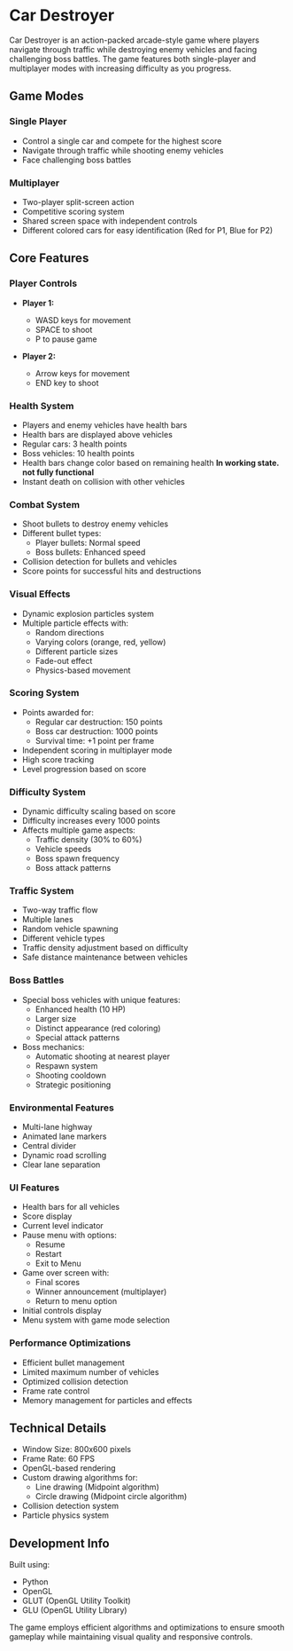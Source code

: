 # Car Destroyer

Car Destroyer is an action-packed arcade-style game where players navigate through traffic while destroying enemy vehicles and facing challenging boss battles. The game features both single-player and multiplayer modes with increasing difficulty as you progress.

## Game Modes

### Single Player
- Control a single car and compete for the highest score
- Navigate through traffic while shooting enemy vehicles
- Face challenging boss battles

### Multiplayer
- Two-player split-screen action
- Competitive scoring system
- Shared screen space with independent controls
- Different colored cars for easy identification (Red for P1, Blue for P2)

## Core Features

### Player Controls
- **Player 1:**
  - WASD keys for movement
  - SPACE to shoot
  - P to pause game

- **Player 2:**
  - Arrow keys for movement
  - END key to shoot

### Health System
- Players and enemy vehicles have health bars
- Health bars are displayed above vehicles
- Regular cars: 3 health points
- Boss vehicles: 10 health points
- Health bars change color based on remaining health **In working state. not fully functional**
- Instant death on collision with other vehicles

### Combat System
- Shoot bullets to destroy enemy vehicles
- Different bullet types:
  - Player bullets: Normal speed
  - Boss bullets: Enhanced speed
- Collision detection for bullets and vehicles
- Score points for successful hits and destructions

### Visual Effects
- Dynamic explosion particles system
- Multiple particle effects with:
  - Random directions
  - Varying colors (orange, red, yellow)
  - Different particle sizes
  - Fade-out effect
  - Physics-based movement

### Scoring System
- Points awarded for:
  - Regular car destruction: 150 points
  - Boss car destruction: 1000 points
  - Survival time: +1 point per frame
- Independent scoring in multiplayer mode
- High score tracking
- Level progression based on score

### Difficulty System
- Dynamic difficulty scaling based on score
- Difficulty increases every 1000 points
- Affects multiple game aspects:
  - Traffic density (30% to 60%)
  - Vehicle speeds
  - Boss spawn frequency
  - Boss attack patterns

### Traffic System
- Two-way traffic flow
- Multiple lanes
- Random vehicle spawning
- Different vehicle types
- Traffic density adjustment based on difficulty
- Safe distance maintenance between vehicles

### Boss Battles
- Special boss vehicles with unique features:
  - Enhanced health (10 HP)
  - Larger size
  - Distinct appearance (red coloring)
  - Special attack patterns
- Boss mechanics:
  - Automatic shooting at nearest player
  - Respawn system
  - Shooting cooldown
  - Strategic positioning

### Environmental Features
- Multi-lane highway
- Animated lane markers
- Central divider
- Dynamic road scrolling
- Clear lane separation

### UI Features
- Health bars for all vehicles
- Score display
- Current level indicator
- Pause menu with options:
  - Resume
  - Restart
  - Exit to Menu
- Game over screen with:
  - Final scores
  - Winner announcement (multiplayer)
  - Return to menu option
- Initial controls display
- Menu system with game mode selection

### Performance Optimizations
- Efficient bullet management
- Limited maximum number of vehicles
- Optimized collision detection
- Frame rate control
- Memory management for particles and effects

## Technical Details

- Window Size: 800x600 pixels
- Frame Rate: 60 FPS
- OpenGL-based rendering
- Custom drawing algorithms for:
  - Line drawing (Midpoint algorithm)
  - Circle drawing (Midpoint circle algorithm)
- Collision detection system
- Particle physics system

## Development Info

Built using:
- Python
- OpenGL
- GLUT (OpenGL Utility Toolkit)
- GLU (OpenGL Utility Library)

The game employs efficient algorithms and optimizations to ensure smooth gameplay while maintaining visual quality and responsive controls.
